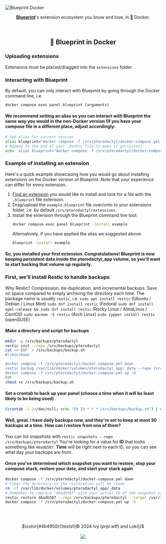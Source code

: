 <!-- Header -->
![Blueprint Docker](https://github.com/BlueprintFramework/docker/assets/103201875/f1c39e6e-afb0-4e24-abd3-508ec883d66b)
<p align="center"><a href="https://github.com/BlueprintFramework/main"><b>Blueprint</b></a>'s extension ecosystem you know and love, in 🐳 Docker.</p>

<!-- Information -->
<br/><h2 align="center">🐳 Blueprint in Docker</h2>

### Uploading extensions
Extensions must be placed/dragged into the `extensions` folder.

### Interacting with Blueprint
By default, you can only interact with Blueprint by going through the Docker command line, i.e.
```bash
docker compose exec panel blueprint (arguments)
```

#### We recommend setting an alias so you can interact with Blueprint the same way you would in the non-Docker version (If you have your compose file in a different place, adjust accordingly:
```bash
# Set alias for current session
alias blueprint="docker compose -f /srv/pterodactyl/docker-compose.yml exec panel blueprint"
# Append to the end of your .bashrc file to make it persistent
echo 'alias blueprint="docker compose -f /srv/pterodactyl/docker-compose.yml exec panel blueprint"' >> ~/.bashrc
```

### Example of installing an extension
Here's a quick example showcasing how you would go about installing extensions on the Docker version of Blueprint. Note that your experience can differ for every extension.
  1. [Find an extension](https://blueprint.zip/browse) you would like to install and look for a file with the `.blueprint` file extension.
  2. Drag/upload the `example.blueprint` file over/onto to your extensions folder, i.e. by default `/srv/pterodactyl/extensions`.
  3. Install the extension through the Blueprint command line tool:
     ```bash
     docker compose exec panel blueprint -install example
     ```
     Alternatively, if you have applied the alias we suggested above:
     ```bash
     blueprint -install example
     ```

#### So, you installed your first extension. Congratulations! Blueprint is now keeping persistent data inside the pterodactyl_app volume, so you'll want to start backing that volume up regularly.

### First, we'll install Restic to handle backups
Why Restic? Compression, de-duplication, and incremental backups. Save on space compared to simply archiving the directory each time.
The package name is usually `restic`, i.e.
`sudo apt install restic` (Ubuntu / Debian / Linux Mint)
`sudo dnf install restic` (Fedora)
`sudo dnf install epel-release && sudo dnf install restic` (Rocky Linux / AlmaLinux / CentOS)
`sudo pacman -S restic` (Arch Linux)
`sudo zypper install restic` (openSUSE)

#### Make a directory and script for backups
```bash
mkdir -p /srv/backups/pterodactyl
restic init --repo /srv/backups/pterodactyl
cat <<'EOF' > /srv/backups/backup.sh
#!/bin/bash

docker compose -f /srv/pterodactyl/docker-compose.yml down
restic backup /var/lib/docker/volumes/pterodactyl_app/_data --repo /srv/backups/pterodactyl
docker compose -f /srv/pterodactyl/docker-compose.yml up -d
EOF
chmod +x /srv/backups/backup.sh
```

#### Set a crontab to back up your panel (choose a time when it will be least likely to be being used)
```bash
(crontab -l 2>/dev/null; echo "59 23 * * * /srv/backups/backup.sh") | crontab -
```

#### Well, great. I have daily backups now, and they're set to keep at most 30 backups at a time. How can I restore from one of them?
You can list snapshots with ``restic snapshots --repo /srv/backups/pterodactyl``
You're looking for a value for **ID** that looks something like ``46adb587``. **Time** will be right next to each ID, so you can see what day your backups are from.

#### Once you've determined which snapshot you want to restore, stop your compose stack, restore your data, and start your stack again
```bash
docker compose -f /srv/pterodactyl/docker-compose.yml down
# Clear the directory so the restoration will be clean
rm -rf /var/lib/docker/volumes/pterodactyl_app/_data
# Remember to replace "46adb587" with your actual ID of the snapshot you want to restore
restic restore 46adb587 --repo /srv/backups/pterodactyl --target /var/lib/docker/volumes/pterodactyl_app/_data
docker compose -f /srv/pterodactyl/docker-compose.yml up -d
```


<!-- copyright footer -->
<br/><br/>
<p align="center">
  $\color{#4b4950}{\textsf{© 2024 Ivy (prpl.wtf) and Loki}}$
  <br/><br/><img src="https://github.com/BlueprintFramework/docker/assets/103201875/68a6038e-4922-4e1a-b1d4-f58a4c5db397"/>
</p>
